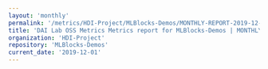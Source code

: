 ```yaml
---
layout: 'monthly'
permalink: '/metrics/HDI-Project/MLBlocks-Demos/MONTHLY-REPORT-2019-12-01/'
title: 'DAI Lab OSS Metrics Metrics report for MLBlocks-Demos | MONTHLY-REPORT-2019-12-01'
organization: 'HDI-Project'
repository: 'MLBlocks-Demos'
current_date: '2019-12-01'
---
```

